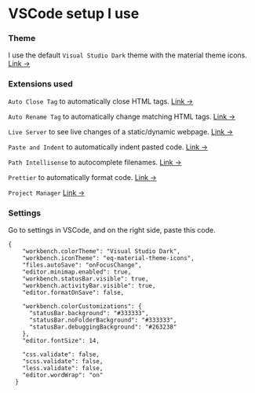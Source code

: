 # VSCode setup I use

### Theme

I use the default `Visual Studio Dark` theme with the material theme icons. [Link &rarr;](https://marketplace.visualstudio.com/items?itemName=Equinusocio.vsc-material-theme)

### Extensions used

`Auto Close Tag` to automatically close HTML tags. [Link &rarr;](https://marketplace.visualstudio.com/items?itemName=formulahendry.auto-close-tag)

`Auto Rename Tag` to automatically change matching HTML tags. [Link &rarr;](https://marketplace.visualstudio.com/items?itemName=formulahendry.auto-rename-tag)

`Live Server` to see live changes of a static/dynamic webpage. [Link &rarr;](https://marketplace.visualstudio.com/items?itemName=ritwickdey.LiveServer)

`Paste and Indent` to automatically indent pasted code. [Link &rarr;](https://marketplace.visualstudio.com/items?itemName=Rubymaniac.vscode-paste-and-indent)

`Path Intellisense` to autocomplete filenames. [Link &rarr;](https://marketplace.visualstudio.com/items?itemName=christian-kohler.path-intellisense)

`Prettier` to automatically format code. [Link &rarr;](https://marketplace.visualstudio.com/items?itemName=esbenp.prettier-vscode)

`Project Manager`  [Link &rarr;](https://marketplace.visualstudio.com/items?itemName=alefragnani.project-manager)

### Settings

Go to settings in VSCode, and on the right side, paste this code.

```
{
    "workbench.colorTheme": "Visual Studio Dark",
    "workbench.iconTheme": "eq-material-theme-icons",
    "files.autoSave": "onFocusChange",
    "editor.minimap.enabled": true,
    "workbench.statusBar.visible": true,
    "workbench.activityBar.visible": true,
    "editor.formatOnSave": false,
  
    "workbench.colorCustomizations": {
      "statusBar.background": "#333333",
      "statusBar.noFolderBackground": "#333333",
      "statusBar.debuggingBackground": "#263238"
    },
    "editor.fontSize": 14,
  
    "css.validate": false,
    "scss.validate": false,
    "less.validate": false,
    "editor.wordWrap": "on"
  }
```
